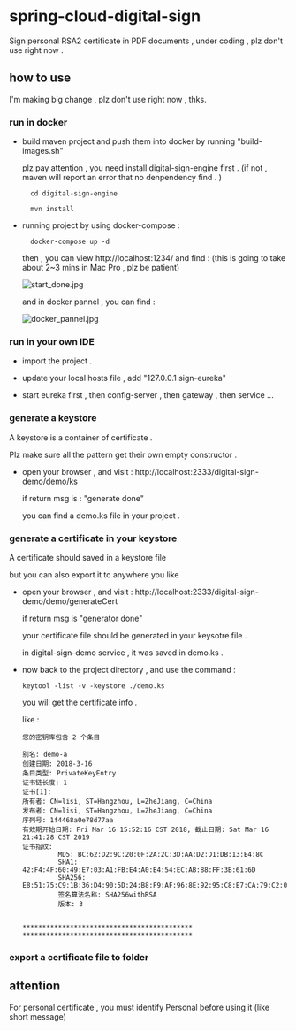 # spring-cloud-digital-sign
Sign personal RSA2 certificate in PDF documents  , under coding , plz don't use right now .

## how to use

I'm making big change , plz don't use right now , thks.  

### run in docker 

* build maven project and push them into docker by running "build-images.sh"

    plz pay attention , you need install digital-sign-engine first . (if not , maven will report an error that no denpendency find . )
    
        cd digital-sign-engine
        
        mvn install
 
* running project by using docker-compose :
 
        docker-compose up -d 
        
    then , you can view http://localhost:1234/ and find : (this is going to take about 2~3 mins in Mac Pro , plz be patient)
    
    ![start_done.jpg](https://github.com/SpringForAll/spring-cloud-digital-sign/blob/master/pic/start_done.jpg)
     
    and in docker pannel , you can find : 
     
    ![docker_pannel.jpg](https://github.com/SpringForAll/spring-cloud-digital-sign/blob/master/pic/docker_pannel.jpg)
    
### run in your own IDE

* import the project .

* update your local hosts file , add "127.0.0.1 sign-eureka"

* start eureka first , then config-server , then gateway , then service ...    
     
### generate a keystore
            
A keystore is a container of certificate . 

Plz make sure all the pattern get their own empty constructor . 

* open your browser , and visit : http://localhost:2333/digital-sign-demo/demo/ks 

    if return msg is : "generate done" 
    
    you can find a demo.ks file in your project . 
    
### generate a certificate in your keystore

A certificate should saved in a keystore file 

but you can also export it to anywhere you like 

* open your browser , and visit : http://localhost:2333/digital-sign-demo/demo/generateCert

    if return msg is "generator done"
    
    your certificate file should be generated in your keysotre file . 
    
    in digital-sign-demo service , it was saved in demo.ks .
    
* now back to the project directory , and use the command : 

      keytool -list -v -keystore ./demo.ks
    
  you will get the certificate info .   
  
  like :
  
      您的密钥库包含 2 个条目
      
      别名: demo-a
      创建日期: 2018-3-16
      条目类型: PrivateKeyEntry
      证书链长度: 1
      证书[1]:
      所有者: CN=lisi, ST=Hangzhou, L=ZheJiang, C=China
      发布者: CN=lisi, ST=Hangzhou, L=ZheJiang, C=China
      序列号: 1f4468a0e78d77aa
      有效期开始日期: Fri Mar 16 15:52:16 CST 2018, 截止日期: Sat Mar 16 21:41:28 CST 2019
      证书指纹:
               MD5: BC:62:D2:9C:20:0F:2A:2C:3D:AA:D2:D1:DB:13:E4:8C
               SHA1: 42:F4:4F:60:49:E7:03:A1:FB:E4:A0:E4:54:EC:AB:88:FF:3B:61:6D
               SHA256: E8:51:75:C9:1B:36:D4:90:5D:24:B8:F9:AF:96:8E:92:95:C8:E7:CA:79:C2:0C:BF:F2:8F:99:7D:17:37:7F:A8
               签名算法名称: SHA256withRSA
               版本: 3
      
      
      *******************************************
      *******************************************
      
    
### export a certificate file to folder


              
## attention 

For personal certificate , you must identify Personal before using it (like short message)            
            
